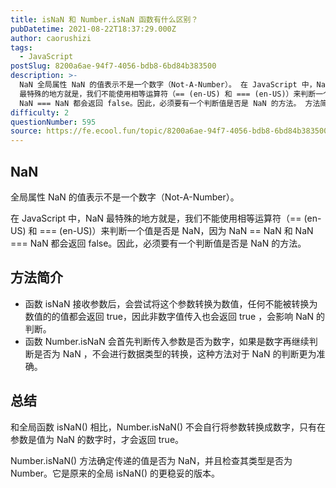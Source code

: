 ```yaml
---
title: isNaN 和 Number.isNaN 函数有什么区别？
pubDatetime: 2021-08-22T18:37:29.000Z
author: caorushizi
tags:
  - JavaScript
postSlug: 8200a6ae-94f7-4056-bdb8-6bd84b383500
description: >-
  NaN 全局属性 NaN 的值表示不是一个数字（Not-A-Number）。 在 JavaScript 中，NaN
  最特殊的地方就是，我们不能使用相等运算符（== (en-US) 和 === (en-US)）来判断一个值是否是 NaN，因为 NaN == NaN 和
  NaN === NaN 都会返回 false。因此，必须要有一个判断值是否是 NaN 的方法。 方法简介 函数 isNaN 接收参数
difficulty: 2
questionNumber: 595
source: https://fe.ecool.fun/topic/8200a6ae-94f7-4056-bdb8-6bd84b383500
---
```


## NaN

全局属性 NaN 的值表示不是一个数字（Not-A-Number）。

在 JavaScript 中，NaN 最特殊的地方就是，我们不能使用相等运算符（== (en-US) 和 === (en-US)）来判断一个值是否是 NaN，因为 NaN == NaN 和 NaN === NaN 都会返回 false。因此，必须要有一个判断值是否是 NaN 的方法。

## 方法简介

- 函数 isNaN 接收参数后，会尝试将这个参数转换为数值，任何不能被转换为数值的的值都会返回 true，因此非数字值传入也会返回 true ，会影响 NaN 的判断。
- 函数 Number.isNaN 会首先判断传入参数是否为数字，如果是数字再继续判断是否为 NaN ，不会进行数据类型的转换，这种方法对于 NaN 的判断更为准确。

## 总结

和全局函数 isNaN() 相比，Number.isNaN() 不会自行将参数转换成数字，只有在参数是值为 NaN 的数字时，才会返回 true。

Number.isNaN() 方法确定传递的值是否为 NaN，并且检查其类型是否为 Number。它是原来的全局 isNaN() 的更稳妥的版本。
